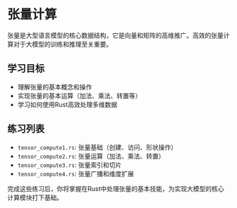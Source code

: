 # 张量计算

张量是大型语言模型的核心数据结构，它是向量和矩阵的高维推广。高效的张量计算对于大模型的训练和推理至关重要。

## 学习目标

- 理解张量的基本概念和操作
- 实现张量的基本运算（加法、乘法、转置等）
- 学习如何使用Rust高效处理多维数据

## 练习列表

- `tensor_compute1.rs`: 张量基础（创建、访问、形状操作）
- `tensor_compute2.rs`: 张量运算（加法、乘法、转置）
- `tensor_compute3.rs`: 张量索引和切片
- `tensor_compute4.rs`: 张量广播和维度扩展

完成这些练习后，你将掌握在Rust中处理张量的基本技能，为实现大模型的核心计算模块打下基础。